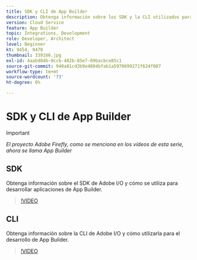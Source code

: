 ```yaml
---
title: SDK y CLI de App Builder
description: Obtenga información sobre los SDK y la CLI utilizados para desarrollar aplicaciones de App Builder.
version: Cloud Service
feature: App Builder
topic: Integrations, Development
role: Developer, Architect
level: Beginner
kt: 9454, 9470
thumbnail: 339166.jpg
exl-id: 4aabd84b-0ccb-482b-85e7-09bacbce85c1
source-git-commit: 940a01cd3b9e4804bfab1a5970699271f624f087
workflow-type: tm+mt
source-wordcount: '73'
ht-degree: 0%

---
```


# SDK y CLI de App Builder

>[!IMPORTANT]
>
> _El proyecto Adobe Firefly, como se menciona en los vídeos de esta serie, ahora se llama App Builder_

## SDK

Obtenga información sobre el SDK de Adobe I/O y cómo se utiliza para desarrollar aplicaciones de App Builder.

>[!VIDEO](https://video.tv.adobe.com/v/339166/?quality=12&learn=on)

## CLI

Obtenga información sobre la CLI de Adobe I/O y cómo utilizarla para el desarrollo de App Builder.

>[!VIDEO](https://video.tv.adobe.com/v/339167/?quality=12&learn=on)
